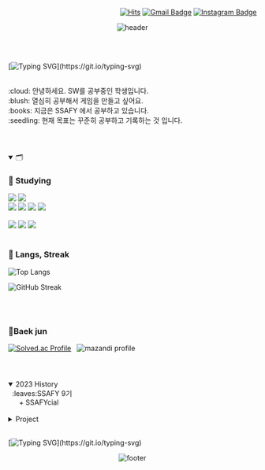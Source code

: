 <!--- 검정 #303030, 분홍 #FF9D9D // DF3A3A FFCDCD --->

<!-- SNS 아이콘 -->
<div align="right">
  
  [![Hits](https://hits.seeyoufarm.com/api/count/incr/badge.svg?url=https%3A%2F%2Fgithub.com%2Fse0987&count_bg=%23303030&title_bg=%23FF9D9D&icon=&icon_color=%23FFFFFF&title=today%2Ftotal&edge_flat=false)](https://hits.seeyoufarm.com)
  [![Gmail Badge](https://img.shields.io/badge/Gmail-303030?style=flat&logo=Gmail&logoColor=white&labelColor=FF9D9D)](mailto:tmdms12@gmail.com)
  [![Instagram Badge](https://img.shields.io/badge/Instagram-303030?style=flat&logo=Instagram&logoColor=white&labelColor=FF9D9D)](https://www.instagram.com/se_studing_9?r=nametag)
  <!-- [![Notion Badge](https://img.shields.io/badge/-Notion-303030?logo=notion&logoColor=white&labelColor=FF9D9D)](https://www.notion.so/seungeun98/7ecca53d3b1f40d081c1eb5c9ca17abe?pvs=4) -->

</div>


<!-- Header -->
<div align="center"> 

  ![header](https://capsule-render.vercel.app/api?type=wave&color=10:FFCDCD,40:FF9D9D&height=250&section=header&text=🎧%20seung-eun%20🎮&fontSize=40&fontColor=ffffff&rotate=20&fontAlign=75&fontAlignY=5&animation=twinkling)
  
</div>
<br/><br/>
<!-- 소개글 -->
<div>
  
  [![Typing SVG](https://readme-typing-svg.demolab.com?font=Jura&size=30&pause=1000&color=FF9D9D&multiline=true&repeat=false&width=435&lines=Hello%2C+Nice+meeting+you!)](https://git.io/typing-svg)
  
  <br/>
  :cloud:  안녕하세요. SW를 공부중인 학생입니다. <br/>
  :blush: 열심히 공부해서 게임을 만들고 싶어요.<br/>
  :books: 지금은 SSAFY 에서 공부하고 있습니다.<br/>
  :seedling: 현재 목표는 꾸준히 공부하고 기록하는 것 입니다.<br/>
  <br/>
  <h1></h1>
</div>


<!-- 정보 --> 
<div>
<details open>
<summary>🗂</summary>

  ### 📌 Studying

  <img src="https://img.shields.io/badge/Python-3776AB?style=flat-square&logo=Python&logoColor=white">
  <!-- <img src="https://img.shields.io/badge/Java-007396?style=flat-square&logo=OpenJDK&logoColor=white"> -->
  <!-- <img src="https://img.shields.io/badge/C++-00599C?style=flat-square&logo=C%2B%2B&logoColor=white"> -->
  <img src="https://img.shields.io/badge/MySQL-4479A1?style=flat-square&logo=MySQL&logoColor=white"><br/>
  <img src="https://img.shields.io/badge/HTML-E34F26?style=flat-square&logo=HTML5&logoColor=white">
  <img src="https://img.shields.io/badge/CSS-1572B6?style=flat-square&logo=CSS3&logoColor=white">
  <img src="https://img.shields.io/badge/Bootstrap-7952B3?style=flat-square&logo=Bootstrap&logoColor=white">
  <img src="https://img.shields.io/badge/Django-092E20?style=flat-square&logo=Django&logoColor=white"><br/>
  
  <br/>

  <img src="https://img.shields.io/badge/Pycharm-000000?style=flat-square&logo=Pycharm&logoColor=white">
  <img src="https://img.shields.io/badge/Visual Studio Code-007ACC?style=flat-square&logo=Visual Studio Code&logoColor=white">
  <img src="https://img.shields.io/badge/Visual Studio-5C2D91?style=flat-square&logo=Visual Studio&logoColor=white"><br/>

  <br/>
  
  ### 📌 Langs, Streak
  ![Top Langs](https://github-readme-stats.vercel.app/api/top-langs/?username=se0987&layout=compact&theme=tokyonight&hide_border=true)

  ![GitHub Streak](https://streak-stats.demolab.com/?user=se0987&theme=tokyonight&hide_border=true&date_format=[Y.]n.j&locale=en&mode=daily)

  <br/><br/>

  <!-- 백준티어 및 솔브 잔디 -->
  ### 📌Baek jun
  [![Solved.ac Profile](http://mazassumnida.wtf/api/generate_badge?boj=tmdms12)](https://solved.ac/tmdms12)
  &nbsp;
  ![mazandi profile](http://mazandi.herokuapp.com/api?handle=tmdms12&theme=warm)
</details>
</div>

<!-- 토글 -->
<h1></h1>
<br/>
<details open>
<summary>2023 History</summary>
&nbsp;
:leaves:SSAFY 9기 
<br/>&ensp; &ensp; + SSAFYcial
</details>
<br/>

<details markdown="1">
<summary>Project</summary>
</details>
<br/>


[![Typing SVG](https://readme-typing-svg.demolab.com?font=Jura&size=30&pause=1000&color=FF9D9D&multiline=true&repeat=false&width=435&lines=It+was+nice+meeting+to+you.)](https://git.io/typing-svg)

<!-- Footer -->
<div align="center"> 

  ![footer](https://capsule-render.vercel.app/api?type=wave&color=60:FF9D9D,90:FFCDCD&height=200&section=footer&text=Thank%20you!&fontSize=40&fontColor=ffffff&rotate=20&fontAlign=20&fontAlignY=115&animation=twinkling)

</div>
